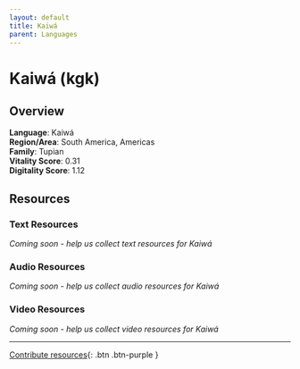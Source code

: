 ```yaml
---
layout: default
title: Kaiwá
parent: Languages
---
```


# Kaiwá (kgk)

## Overview

**Language**: Kaiwá  
**Region/Area**: South America, Americas  
**Family**: Tupian  
**Vitality Score**: 0.31  
**Digitality Score**: 1.12  

## Resources

### Text Resources
*Coming soon - help us collect text resources for Kaiwá*

### Audio Resources
*Coming soon - help us collect audio resources for Kaiwá*

### Video Resources
*Coming soon - help us collect video resources for Kaiwá*

---

[Contribute resources](https://fairtrain.github.io/){: .btn .btn-purple }
